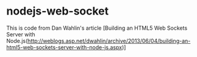 nodejs-web-socket
=================

This is code from Dan Wahlin's article [Building an HTML5 Web Sockets Server with Node.js(http://weblogs.asp.net/dwahlin/archive/2013/06/04/building-an-html5-web-sockets-server-with-node-js.aspx)]

